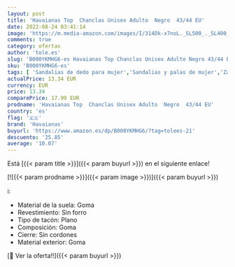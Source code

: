 ```yaml
---
layout: post
title: 'Havaianas Top  Chanclas Unisex Adulto  Negro  43/44 EU'
date: 2022-08-24 03:41:14
image: 'https://m.media-amazon.com/images/I/314Dk-x7noL._SL500_._SL400_.jpg'
comments: true
category: ofertas
author: 'tole.es'
slug: 'B000YKMHG6-es Havaianas Top Chanclas Unisex Adulto Negro 43/44 EU'
sku: 'B000YKMHG6-es'
tags: [ 'Sandalias de dedo para mujer','Sandalias y palas de mujer','Zapatos','Zapatos para mujer','Zapatos y complementos','chanclas','havaianas','🇪🇸', ]
actualPrice: 13.34 EUR
currency: EUR
price: 13.34
comparePrice: 17.99 EUR
prodname: 'Havaianas Top  Chanclas Unisex Adulto  Negro  43/44 EU'
country: 'es'
flag: '🇪🇸'
brand: 'Havaianas'
buyurl: 'https://www.amazon.es/dp/B000YKMHG6/?tag=tolees-21'
descuento: '25.85'
average: '10.07'
---
```


Está [{{< param title >}}]({{< param buyurl >}}) en el siguiente enlace!

[![{{< param prodname >}}]({{< param image >}})]({{< param buyurl >}})

ℹ️:

- Material de la suela: Goma
- Revestimiento: Sin forro
- Tipo de tacón: Plano
- Composición: Goma
- Cierre: Sin cordones
- Material exterior: Goma

[🛒 Ver la oferta!!]({{< param buyurl >}})
